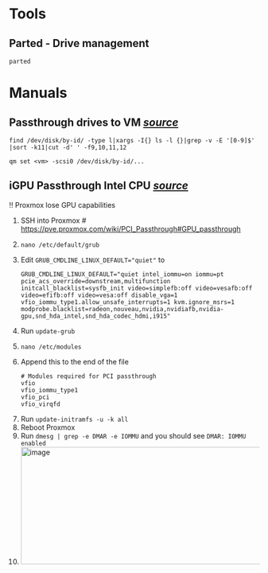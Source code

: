 # Tools
## Parted - Drive management
```
parted
```

# Manuals

## Passthrough drives to VM _[source](https://pve.proxmox.com/wiki/Passthrough_Physical_Disk_to_Virtual_Machine_(VM))_
```
find /dev/disk/by-id/ -type l|xargs -I{} ls -l {}|grep -v -E '[0-9]$' |sort -k11|cut -d' ' -f9,10,11,12
```
```
qm set <vm> -scsi0 /dev/disk/by-id/...
```

## iGPU Passthrough Intel CPU _[source](https://3os.org/infrastructure/proxmox/gpu-passthrough/igpu-passthrough-to-vm/#proxmox-configuration-for-igpu-full-passthrough)_

‼️ Proxmox lose GPU capabilities

1. SSH into Proxmox # https://pve.proxmox.com/wiki/PCI_Passthrough#GPU_passthrough
2.  ```
    nano /etc/default/grub
    ```
3. Edit `GRUB_CMDLINE_LINUX_DEFAULT="quiet"` to
    ```
    GRUB_CMDLINE_LINUX_DEFAULT="quiet intel_iommu=on iommu=pt pcie_acs_override=downstream,multifunction initcall_blacklist=sysfb_init video=simplefb:off video=vesafb:off video=efifb:off video=vesa:off disable_vga=1 vfio_iommu_type1.allow_unsafe_interrupts=1 kvm.ignore_msrs=1 modprobe.blacklist=radeon,nouveau,nvidia,nvidiafb,nvidia-gpu,snd_hda_intel,snd_hda_codec_hdmi,i915"
    ```
4. Run `update-grub`
5.  ```
    nano /etc/modules
    ```
6. Append this to the end of the file
    ```
    # Modules required for PCI passthrough
    vfio
    vfio_iommu_type1
    vfio_pci
    vfio_virqfd
    ```
7. Run `update-initramfs -u -k all`
8. Reboot Proxmox
9. Run `dmesg | grep -e DMAR -e IOMMU` and you should see `DMAR: IOMMU enabled`
10. <img width="921" height="236" alt="image" src="https://github.com/user-attachments/assets/096b208b-f95c-4e0e-9db1-685909cc55c1" />

